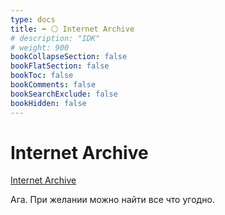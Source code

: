 ```yaml
---
type: docs
title: ➡️ ⚪️ Internet Archive
# description: "IDK"
# weight: 900
bookCollapseSection: false
bookFlatSection: false
bookToc: false
bookComments: false
bookSearchExclude: false
bookHidden: false
---
```


# Internet Archive

[Internet Archive](https://archive.org/?nt)

Ага. При желании можно найти все что угодно.
